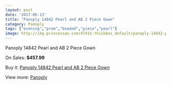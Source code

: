 ```yaml
---
layout: post
date: '2017-06-13'
title: "Panoply 14842 Pearl and AB 2 Piece Gown"
category: Panoply
tags: ["evening","prom","beaded","piece","pearl"]
image: http://img.princessan.com/47415-thickbox_default/panoply-14842-pearl-and-ab-2-piece-gown.jpg
---
```

Panoply 14842 Pearl and AB 2 Piece Gown

On Sales: **$457.99**
<a href="https://www.princessan.com/en/panoply/21592-panoply-14842-pearl-and-ab-2-piece-gown.html"><amp-img layout="responsive" width="600" height="600" src="//img.princessan.com/47415-thickbox_default/panoply-14842-pearl-and-ab-2-piece-gown.jpg" alt="Panoply 14842 Pearl and AB 2 Piece Gown 0" /></a>
<a href="https://www.princessan.com/en/panoply/21592-panoply-14842-pearl-and-ab-2-piece-gown.html"><amp-img layout="responsive" width="600" height="600" src="//img.princessan.com/47417-thickbox_default/panoply-14842-pearl-and-ab-2-piece-gown.jpg" alt="Panoply 14842 Pearl and AB 2 Piece Gown 1" /></a>
<a href="https://www.princessan.com/en/panoply/21592-panoply-14842-pearl-and-ab-2-piece-gown.html"><amp-img layout="responsive" width="600" height="600" src="//img.princessan.com/47416-thickbox_default/panoply-14842-pearl-and-ab-2-piece-gown.jpg" alt="Panoply 14842 Pearl and AB 2 Piece Gown 2" /></a>

Buy it: [Panoply 14842 Pearl and AB 2 Piece Gown](https://www.princessan.com/en/panoply/21592-panoply-14842-pearl-and-ab-2-piece-gown.html "Panoply 14842 Pearl and AB 2 Piece Gown")

View more: [Panoply](https://www.princessan.com/en/50-panoply "Panoply")
